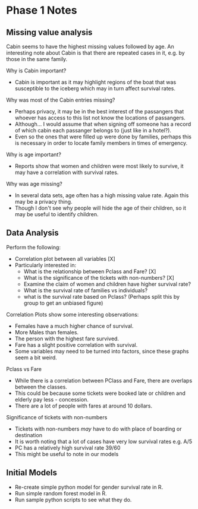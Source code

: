 # Phase 1 Notes

## Missing value analysis
Cabin seems to have the highest missing values followed by age. An interesting note about Cabin is
that there are repeated cases in it, e.g. by those in the same family.

Why is Cabin important?
- Cabin is important as it may highlight regions of the boat that was susceptible to the iceberg
  which may in turn affect survival rates.

Why was most of the Cabin entries missing?
- Perhaps privacy, it may be in the best interest of the passangers that whoever has access to this
  list not know the locations of passangers.
- Although... I would assume that when signing off someone has a record of which cabin each
  passanger belongs to (just like in a hotel?).
- Even so the ones that were filled up were done by families, perhaps this is necessary in order to
  locate family members in times of emergency.

Why is age important?
- Reports show that women and children were most likely to survive, it may have a correlation with
  survival rates.

Why was age missing?
- In several data sets, age often has a high missing value rate. Again this may be a privacy thing.
- Though I don't see why people will hide the age of their children, so it may be useful to
  identify children.

## Data Analysis
Perform the following:
- Correlation plot between all variables [X]
- Particularly interested in:
    - What is the relationship between Pclass and Fare? [X]
    - What is the significance of the tickets with non-numbers? [X]
    - Examine the claim of women and children have higher survival rate?
    - What is the survival rate of families vs individuals?
    - what is the survival rate based on Pclass? (Perhaps split this by group to get an unbiased
      figure)

Correlation Plots show some interesting observations:
- Females have a much higher chance of survival.
- More Males than females.
- The person with the highest fare survived.
- Fare has a slight positive correlation with survival.
- Some variables may need to be turned into factors, since these graphs seem a bit weird.

Pclass vs Fare
- While there is a correlation between PClass and Fare, there are overlaps between the classes.
- This could be because some tickets were booked late or children and elderly pay less - concession.
- There are a lot of people with fares at around 10 dollars.

Significance of tickets with non-numbers
- Tickets with non-numbers _may_ have to do with place of boarding or destination
- It is worth noting that a lot of cases have very low survival rates e.g. A/5
- PC has a relatively high survival rate 39/60
- This might be useful to note in our models

## Initial Models
- Re-create simple python model for gender survival rate in R.
- Run simple random forest model in R.
- Run sample python scripts to see what they do.
